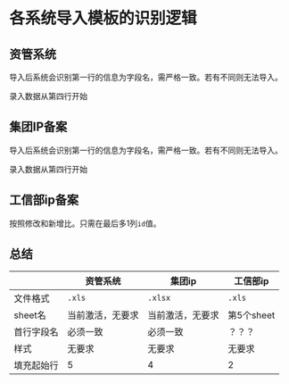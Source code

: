 # 各系统导入模板的识别逻辑

## 资管系统

导入后系统会识别第一行的信息为字段名，需严格一致。若有不同则无法导入。

录入数据从第四行开始

## 集团IP备案

导入后系统会识别第一行的信息为字段名，需严格一致。若有不同则无法导入。

录入数据从第四行开始

## 工信部ip备案

按照修改和新增比。只需在最后多1列`id`值。

## 总结

|            | 资管系统         | 集团ip           | 工信部ip   |
| ---------- | ---------------- | ---------------- | ---------- |
| 文件格式   | `.xls`           | `.xlsx`          | `.xls`     |
| sheet名    | 当前激活，无要求 | 当前激活，无要求 | 第5个sheet |
| 首行字段名 | 必须一致         | 必须一致         | ？？？     |
| 样式       | 无要求           | 无要求           | 无要求     |
| 填充起始行 | 5                | 4                | 2          |

